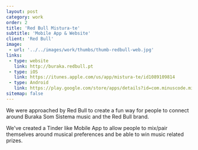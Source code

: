 ```yaml
---
layout: post
category: work
order: 2
title: 'Red Bull Mistura-te'
subtitle: 'Mobile App & Website'
client: 'Red Bull'
image:
 - url: '../../images/work/thumbs/thumb-redbull-web.jpg'
links:
 - type: website
   link: http://buraka.redbull.pt
 - type: iOS
   link: https://itunes.apple.com/us/app/mistura-te/id1089109814
 - type: Android
   link: https://play.google.com/store/apps/details?id=com.minuscode.mistura_te
sitemap: false
---
```


We were approached by Red Bull to create a fun way for people to connect around Buraka Som Sistema music and the Red Bull brand.

We've created a Tinder like Mobile App to allow people to mix/pair themselves around musical preferences and be able to win music related prizes.
